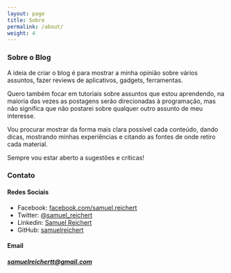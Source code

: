 ```yaml
---
layout: page
title: Sobre
permalink: /about/
weight: 4
---
```


### Sobre o Blog
A ideia de criar o blog é para mostrar a minha opinião sobre vários assuntos, fazer reviews de aplicativos, gadgets, ferramentas.

Quero também focar em tutoriais sobre assuntos que estou aprendendo, na maioria das vezes as postagens serão direcionadas à programação, mas não significa que não postarei sobre qualquer outro assunto de meu interesse.

Vou procurar mostrar da forma mais clara possível cada conteúdo, dando dicas, mostrando minhas experiências e citando as fontes de onde retiro cada material.

Sempre vou estar aberto a sugestões e críticas!

### Contato

#### Redes Sociais

* Facebook: [facebook.com/samuel.reichert][facebook]
* Twitter: [@samuel_reichert][twitter]
* Linkedin: [Samuel Reichert][linkedin]
* GitHub: [samuelreichert][github]

#### Email

##### samuelreichertt@gmail.com

[facebook]: https://www.facebook.com/samuel.reichert
[twitter]: https://twitter.com/samuel_reichert
[linkedin]: https://www.linkedin.com/profile/view?id=AAIAAAafMXIB7tEq5xgeXBVQcRwyRLIljONoZik&trk=nav_responsive_tab_profile
[github]: https://github.com/samuelreichert
